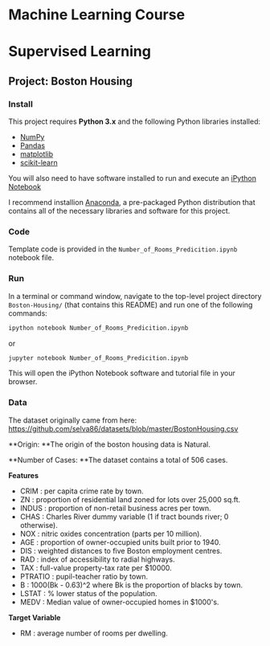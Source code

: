 # Machine Learning Course
# Supervised Learning
## Project: Boston Housing

### Install

This project requires **Python 3.x** and the following Python libraries installed:

- [NumPy](http://www.numpy.org/)
- [Pandas](http://pandas.pydata.org)
- [matplotlib](http://matplotlib.org/)
- [scikit-learn](http://scikit-learn.org/stable/)

You will also need to have software installed to run and execute an [iPython Notebook](http://ipython.org/notebook.html)

I recommend installion [Anaconda](https://www.continuum.io/downloads), a pre-packaged Python distribution that contains all of the necessary libraries and software for this project.

### Code

Template code is provided in the `Number_of_Rooms_Predicition.ipynb` notebook file.

### Run

In a terminal or command window, navigate to the top-level project directory `Boston-Housing/` (that contains this README) and run one of the following commands:

```bash
ipython notebook Number_of_Rooms_Predicition.ipynb
```  
or
```bash
jupyter notebook Number_of_Rooms_Predicition.ipynb
```

This will open the iPython Notebook software and tutorial file in your browser.

### Data
The dataset originally came from here: https://github.com/selva86/datasets/blob/master/BostonHousing.csv

**Origin: **The origin of the boston housing data is Natural.
    
**Number of Cases: **The dataset contains a total of 506 cases.

**Features**
 - CRIM    : per capita crime rate by town.
 - ZN      : proportion of residential land zoned for lots over 25,000 sq.ft.
 - INDUS   : proportion of non-retail business acres per town.
 - CHAS    : Charles River dummy variable (1 if tract bounds river; 0 otherwise).
 - NOX     : nitric oxides concentration (parts per 10 million).
 - AGE     : proportion of owner-occupied units built prior to 1940.
 - DIS     : weighted distances to five Boston employment centres.
 - RAD     : index of accessibility to radial highways.
 - TAX     : full-value property-tax rate per $10000.
 - PTRATIO : pupil-teacher ratio by town.
 - B       : 1000(Bk - 0.63)^2 where Bk is the proportion of blacks by town.
 - LSTAT   : % lower status of the population.
 - MEDV    : Median value of owner-occupied homes in $1000's.

**Target Variable**
 - RM      : average number of rooms per dwelling.
